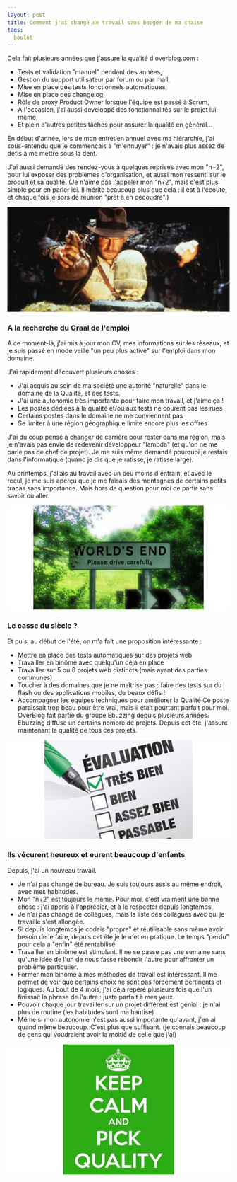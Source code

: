 ```yaml
---
layout: post
title: Comment j'ai changé de travail sans bouger de ma chaise
tags:
  boulot
---
```


Cela fait plusieurs années que j'assure la qualité d'overblog.com :

* Tests et validation "manuel" pendant des années,
* Gestion du support utilisateur par forum ou par mail,
* Mise en place des tests fonctionnels automatiques,
* Mise en place des changelog,
* Rôle de proxy Product Owner lorsque l'équipe est passé à Scrum,
* A l'occasion, j'ai aussi développé des fonctionnalités sur le projet lui-même,
* Et plein d'autres petites tâches pour assurer la qualité en général...

En début d'année, lors de mon entretien annuel avec ma hiérarchie, j'ai sous-entendu que je commençais à "m'ennuyer" : je n'avais plus assez de défis à me mettre sous la dent.

J'ai aussi demandé des rendez-vous à quelques reprises avec mon "n+2", pour lui exposer des problèmes d'organisation, et aussi mon ressenti sur le produit et sa qualité. (Je n'aime pas l'appeler mon "n+2", mais c'est plus simple pour en parler ici. Il mérite beaucoup plus que cela : il est à l'écoute, et chaque fois je sors de réunion "prêt à en découdre".)

![Comment j'ai changé de travail sans bouger de ma chaise](/public/pictures/2013/les-aventuriers-de-l-arche-perdue.jpg "")

### A la recherche du Graal de l'emploi

A ce moment-là, j'ai mis à jour mon CV, mes informations sur les réseaux, et je suis passé en mode veille "un peu plus active" sur l'emploi dans mon domaine.

J'ai rapidement découvert plusieurs choses :

* J'ai acquis au sein de ma société une autorité "naturelle" dans le domaine de la Qualité, et des tests.
* J'ai une autonomie très importante pour faire mon travail, et j'aime ça !
* Les postes dédiées à la qualité et/ou aux tests ne courent pas les rues
* Certains postes dans le domaine ne me conviennent pas
* Se limiter à une région géographique limite encore plus les offres

J'ai du coup pensé à changer de carrière pour rester dans ma région, mais je n'avais pas envie de redevenir développeur "lambda" (et qu'on ne me parle pas de chef de projet). Je me suis même demandé pourquoi je restais dans l'informatique (quand je dis que je ratisse, je ratisse large).

Au printemps, j'allais au travail avec un peu moins d'entrain, et avec le recul, je me suis aperçu que je me faisais des montagnes de certains petits tracas sans importance. Mais hors de question pour moi de partir sans savoir où aller.

![Comment j'ai changé de travail sans bouger de ma chaise](/public/pictures/2013/vecurent-heureux-quality.jpg)

### Le casse du siècle ?

Et puis, au début de l'été, on m'a fait une proposition intéressante :
* Mettre en place des tests automatiques sur des projets web
* Travailler en binôme avec quelqu'un déjà en place
* Travailler sur 5 ou 6 projets web distincts (mais ayant des parties communes)
* Toucher à des domaines que je ne maîtrise pas : faire des tests sur du flash ou des applications mobiles, de beaux défis !
* Accompagner les équipes techniques pour améliorer la Qualité
Ce poste paraissait trop beau pour être vrai, mais il était pourtant parfait pour moi. OverBlog fait partie du groupe Ebuzzing depuis plusieurs années. Ebuzzing diffuse un certains nombre de projets. Depuis cet été, j'assure maintenant la qualité de tous ces projets.


![Ils vécurent heureux et eurent beaucoup de tests](/public/pictures/2013/evaluation.jpg "")

### Ils vécurent heureux et eurent beaucoup d'enfants

Depuis, j'ai un nouveau travail.

* Je n'ai pas changé de bureau. Je suis toujours assis au même endroit, avec mes habitudes.
* Mon "n+2" est toujours le même. Pour moi, c'est vraiment une bonne chose : j'ai appris à l'apprécier, et à le respecter depuis longtemps.
* Je n'ai pas changé de collègues, mais la liste des collègues avec qui je travaille s'est allongée.
* Si depuis longtemps je codais "propre" et réutilisable sans même avoir besoin de le faire, depuis cet été je le met en pratique. Le temps "perdu" pour cela a "enfin" été rentabilisé.
* Travailler en binôme est stimulant. Il ne se passe pas une semaine sans qu'une idée de l'un de nous fasse rebondir l'autre pour affronter un problème particulier.
* Former mon binôme à mes méthodes de travail est intéressant. Il me permet de voir que certains choix ne sont pas forcément pertinents et logiques. Au bout de 4 mois, j'ai déjà repéré plusieurs fois que l'un finissait la phrase de l'autre : juste parfait à mes yeux.
* Pouvoir chaque jour travailler sur un projet différent est génial : je n'ai plus de routine (les habitudes sont ma hantise)
* Même si mon autonomie n'est pas aussi importante qu'avant, j'en ai quand même beaucoup. C'est plus que suffisant. (je connais beaucoup de gens qui voudraient avoir la moitié de celle que j'ai)

![Keep calm and pick quality](/public/pictures/2013/keep-quality.jpg "Keep quality")
